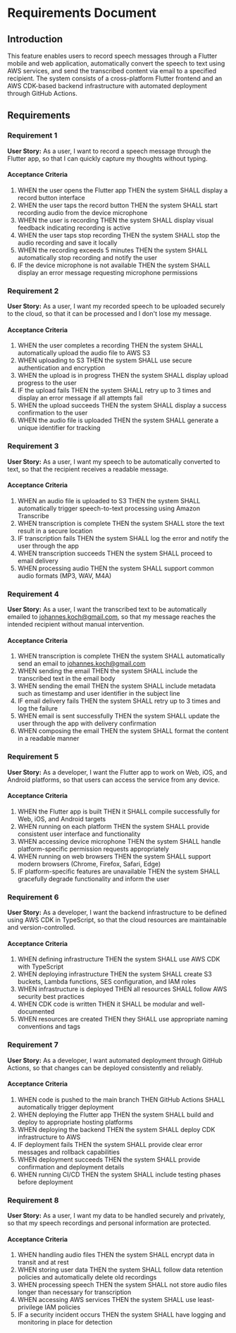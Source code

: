 # Requirements Document

## Introduction

This feature enables users to record speech messages through a Flutter mobile and web application, automatically convert the speech to text using AWS services, and send the transcribed content via email to a specified recipient. The system consists of a cross-platform Flutter frontend and an AWS CDK-based backend infrastructure with automated deployment through GitHub Actions.

## Requirements

### Requirement 1

**User Story:** As a user, I want to record a speech message through the Flutter app, so that I can quickly capture my thoughts without typing.

#### Acceptance Criteria

1. WHEN the user opens the Flutter app THEN the system SHALL display a record button interface
2. WHEN the user taps the record button THEN the system SHALL start recording audio from the device microphone
3. WHEN the user is recording THEN the system SHALL display visual feedback indicating recording is active
4. WHEN the user taps stop recording THEN the system SHALL stop the audio recording and save it locally
5. WHEN the recording exceeds 5 minutes THEN the system SHALL automatically stop recording and notify the user
6. IF the device microphone is not available THEN the system SHALL display an error message requesting microphone permissions

### Requirement 2

**User Story:** As a user, I want my recorded speech to be uploaded securely to the cloud, so that it can be processed and I don't lose my message.

#### Acceptance Criteria

1. WHEN the user completes a recording THEN the system SHALL automatically upload the audio file to AWS S3
2. WHEN uploading to S3 THEN the system SHALL use secure authentication and encryption
3. WHEN the upload is in progress THEN the system SHALL display upload progress to the user
4. IF the upload fails THEN the system SHALL retry up to 3 times and display an error message if all attempts fail
5. WHEN the upload succeeds THEN the system SHALL display a success confirmation to the user
6. WHEN the audio file is uploaded THEN the system SHALL generate a unique identifier for tracking

### Requirement 3

**User Story:** As a user, I want my speech to be automatically converted to text, so that the recipient receives a readable message.

#### Acceptance Criteria

1. WHEN an audio file is uploaded to S3 THEN the system SHALL automatically trigger speech-to-text processing using Amazon Transcribe
2. WHEN transcription is complete THEN the system SHALL store the text result in a secure location
3. IF transcription fails THEN the system SHALL log the error and notify the user through the app
4. WHEN transcription succeeds THEN the system SHALL proceed to email delivery
5. WHEN processing audio THEN the system SHALL support common audio formats (MP3, WAV, M4A)

### Requirement 4

**User Story:** As a user, I want the transcribed text to be automatically emailed to johannes.koch@gmail.com, so that my message reaches the intended recipient without manual intervention.

#### Acceptance Criteria

1. WHEN transcription is complete THEN the system SHALL automatically send an email to johannes.koch@gmail.com
2. WHEN sending the email THEN the system SHALL include the transcribed text in the email body
3. WHEN sending the email THEN the system SHALL include metadata such as timestamp and user identifier in the subject line
4. IF email delivery fails THEN the system SHALL retry up to 3 times and log the failure
5. WHEN email is sent successfully THEN the system SHALL update the user through the app with delivery confirmation
6. WHEN composing the email THEN the system SHALL format the content in a readable manner

### Requirement 5

**User Story:** As a developer, I want the Flutter app to work on Web, iOS, and Android platforms, so that users can access the service from any device.

#### Acceptance Criteria

1. WHEN the Flutter app is built THEN it SHALL compile successfully for Web, iOS, and Android targets
2. WHEN running on each platform THEN the system SHALL provide consistent user interface and functionality
3. WHEN accessing device microphone THEN the system SHALL handle platform-specific permission requests appropriately
4. WHEN running on web browsers THEN the system SHALL support modern browsers (Chrome, Firefox, Safari, Edge)
5. IF platform-specific features are unavailable THEN the system SHALL gracefully degrade functionality and inform the user

### Requirement 6

**User Story:** As a developer, I want the backend infrastructure to be defined using AWS CDK in TypeScript, so that the cloud resources are maintainable and version-controlled.

#### Acceptance Criteria

1. WHEN defining infrastructure THEN the system SHALL use AWS CDK with TypeScript
2. WHEN deploying infrastructure THEN the system SHALL create S3 buckets, Lambda functions, SES configuration, and IAM roles
3. WHEN infrastructure is deployed THEN all resources SHALL follow AWS security best practices
4. WHEN CDK code is written THEN it SHALL be modular and well-documented
5. WHEN resources are created THEN they SHALL use appropriate naming conventions and tags

### Requirement 7

**User Story:** As a developer, I want automated deployment through GitHub Actions, so that changes can be deployed consistently and reliably.

#### Acceptance Criteria

1. WHEN code is pushed to the main branch THEN GitHub Actions SHALL automatically trigger deployment
2. WHEN deploying the Flutter app THEN the system SHALL build and deploy to appropriate hosting platforms
3. WHEN deploying the backend THEN the system SHALL deploy CDK infrastructure to AWS
4. IF deployment fails THEN the system SHALL provide clear error messages and rollback capabilities
5. WHEN deployment succeeds THEN the system SHALL provide confirmation and deployment details
6. WHEN running CI/CD THEN the system SHALL include testing phases before deployment

### Requirement 8

**User Story:** As a user, I want my data to be handled securely and privately, so that my speech recordings and personal information are protected.

#### Acceptance Criteria

1. WHEN handling audio files THEN the system SHALL encrypt data in transit and at rest
2. WHEN storing user data THEN the system SHALL follow data retention policies and automatically delete old recordings
3. WHEN processing speech THEN the system SHALL not store audio files longer than necessary for transcription
4. WHEN accessing AWS services THEN the system SHALL use least-privilege IAM policies
5. IF a security incident occurs THEN the system SHALL have logging and monitoring in place for detection
